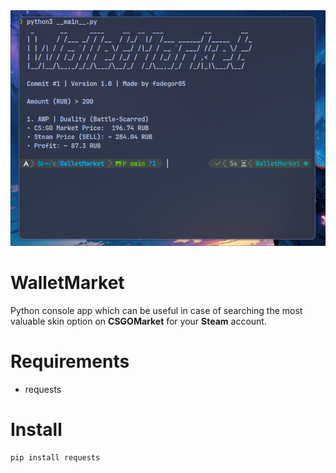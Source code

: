 <img src="preview.png">

# WalletMarket

Python console app which can be useful in case of searching the most valuable skin option on <b>CSGOMarket</b> for your <b>Steam</b> account.

# Requirements

- requests

# Install

```
pip install requests
```